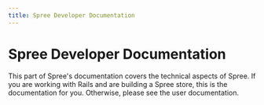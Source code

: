 ```yaml
---
title: Spree Developer Documentation
---
```


# Spree Developer Documentation

This part of Spree's documentation covers the technical aspects of Spree. If you
are working with Rails and are building a Spree store, this is the documentation
for you. Otherwise, please see the user documentation.
